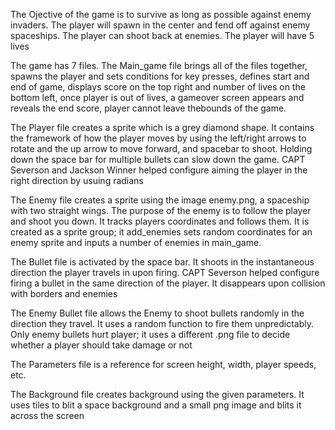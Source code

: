 The Ojective of the game is to survive as long as possible against enemy invaders. The player will spawn in the center and fend off against enemy spaceships. The player can shoot back at enemies. The player will have 5 lives

The game has 7 files. The Main_game file brings all of the files together, spawns the player and sets conditions for key presses, defines start and end of game, displays score on the top right and number of lives on the bottom left, once player is out of lives, a gameover screen appears and reveals the end score, player cannot leave thebounds of the game. 

The Player file creates a sprite which is a grey diamond shape. It contains the framework of how the player moves by using the left/right arrows to rotate and the up arrow to move forward, and spacebar to shoot. Holding down the space bar for multiple bullets can slow down the game. CAPT Severson and Jackson Winner helped configure aiming the player in the right direction by usuing radians

The Enemy file creates a sprite using the image enemy.png, a spaceship with two straight wings. The purpose of the enemy is to follow the player and shoot you down. It tracks players coordinates and follows them. It is created as a sprite group; it add_enemies sets random coordinates for an enemy sprite and inputs a number of enemies in main_game.

The Bullet file is activated by the space bar. It shoots in the instantaneous direction the player travels in upon firing. CAPT Severson helped configure firing a bullet in the same direction of the player. It disappears upon collision with borders and enemies

The Enemy Bullet file allows the Enemy to shoot bullets randomly in the direction they travel. It uses a random function to fire them unpredictably. Only enemy bullets hurt player; it uses a different .png file to decide whether a player should take damage or not
  
The Parameters file is a reference for screen height, width, player speeds, etc.

The Background file creates background using the given parameters. It uses tiles to blit a space background and a small png image and blits it across the screen

